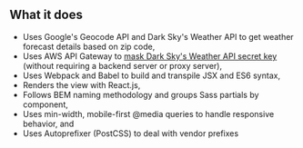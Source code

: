 ## What it does
- Uses Google's Geocode API and Dark Sky's Weather API to get weather forecast details based on zip code,
- Uses AWS API Gateway to [mask Dark Sky's Weather API secret key](https://darksky.net/dev/docs/faq#cross-origin) (without requiring a backend server or proxy server), 
- Uses Webpack and Babel to build and transpile JSX and ES6 syntax,
- Renders the view with React.js,
- Follows BEM naming methodology and groups Sass partials by component,
- Uses min-width, mobile-first @media queries to handle responsive behavior, and 
- Uses Autoprefixer (PostCSS) to deal with vendor prefixes